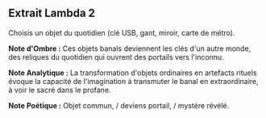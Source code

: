 ## Extrait Lambda 2

Choisis un objet du quotidien (clé USB, gant, miroir, carte de métro).

**Note d'Ombre :** Ces objets banals deviennent les clés d'un autre monde, des reliques du quotidien qui ouvrent des portails vers l'inconnu.

**Note Analytique :** La transformation d'objets ordinaires en artefacts rituels évoque la capacité de l'imagination à transmuter le banal en extraordinaire, à voir le sacré dans le profane.

**Note Poétique :** Objet commun, / deviens portail, / mystère révélé.
